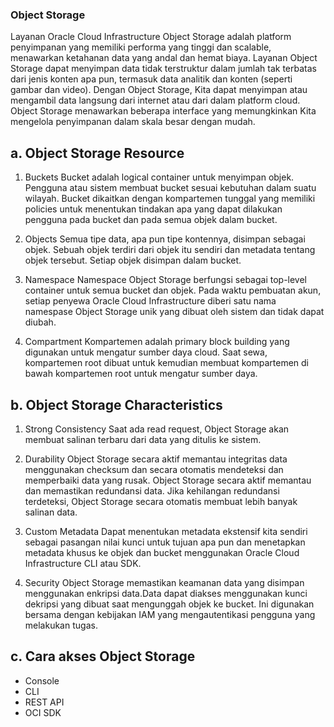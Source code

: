 ### Object Storage
Layanan Oracle Cloud Infrastructure Object Storage adalah platform penyimpanan yang memiliki performa yang tinggi dan scalable,  menawarkan ketahanan data yang andal dan hemat biaya. Layanan Object Storage dapat menyimpan data tidak terstruktur dalam jumlah tak terbatas dari jenis konten apa pun, termasuk data analitik dan konten (seperti gambar dan video).
Dengan Object Storage, Kita dapat menyimpan atau mengambil data langsung dari internet atau dari dalam platform cloud. Object Storage menawarkan beberapa interface yang memungkinkan Kita mengelola penyimpanan dalam skala besar dengan mudah.

## a. Object Storage Resource
1. Buckets
Bucket adalah logical container untuk menyimpan objek. Pengguna atau sistem membuat bucket sesuai kebutuhan dalam suatu wilayah. Bucket dikaitkan dengan kompartemen tunggal yang memiliki policies untuk menentukan tindakan apa yang dapat dilakukan pengguna pada bucket dan pada semua objek dalam bucket.

2. Objects
Semua tipe data, apa pun tipe kontennya, disimpan sebagai objek. Sebuah objek terdiri dari objek itu sendiri dan metadata tentang objek tersebut. Setiap objek disimpan dalam bucket.

3. Namespace
Namespace Object Storage berfungsi sebagai top-level container untuk semua bucket dan objek. Pada waktu pembuatan akun, setiap penyewa Oracle Cloud Infrastructure diberi satu nama namespase Object Storage unik yang dibuat oleh sistem dan tidak dapat diubah.

4. Compartment
Kompartemen adalah primary block building yang digunakan untuk mengatur sumber daya cloud. Saat sewa, kompartemen root dibuat untuk kemudian membuat kompartemen di bawah kompartemen root untuk mengatur sumber daya.

## b. Object Storage Characteristics
1. Strong Consistency
Saat ada read request, Object Storage akan membuat salinan terbaru dari data yang ditulis ke sistem.

2. Durability
Object Storage secara aktif memantau integritas data menggunakan checksum dan secara otomatis mendeteksi dan memperbaiki data yang rusak.
Object Storage secara aktif memantau dan memastikan redundansi data. Jika kehilangan redundansi terdeteksi, Object Storage secara otomatis membuat lebih banyak salinan data.

3. Custom Metadata
Dapat menentukan metadata ekstensif kita sendiri sebagai pasangan nilai kunci untuk tujuan apa pun dan menetapkan metadata khusus ke objek dan bucket menggunakan Oracle Cloud Infrastructure CLI atau SDK.

4. Security
Object Storage memastikan keamanan data yang disimpan menggunakan enkripsi data.Data dapat diakses menggunakan kunci dekripsi yang dibuat saat mengunggah objek ke bucket. Ini digunakan bersama dengan kebijakan IAM yang mengautentikasi pengguna yang melakukan tugas.

## c. Cara akses Object Storage
- Console
- CLI
- REST API
- OCI SDK


